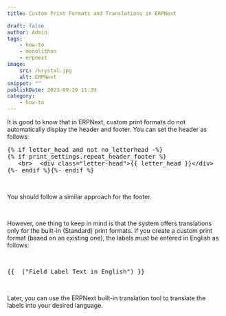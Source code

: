 ```yaml
---
title: Custom Print Formats and Translations in ERPNext

draft: false
author: Admin
tags:
    - how-to
    - monolithon
    - erpnext
image:
    src: /krystal.jpg
    alt: ERPNext
snippet: ""
publishDate: 2023-09-29 11:39
category:
    - how-to
---
```


<div class="ql-editor read-mode"><p>It is good to know that in ERPNext, custom print formats do not automatically display the header and footer. You can set the header as follows:</p><pre class="ql-code-block-container" spellcheck="false"><div class="ql-code-block">{% if letter_head and not no_letterhead -%}</div><div class="ql-code-block">{% if print_settings.repeat_header_footer %}</div><div class="ql-code-block"> &nbsp; &lt;br&gt; &nbsp;&lt;div class="letter-head"&gt;{{ letter_head }}&lt;/div&gt;</div><div class="ql-code-block">{%- endif %}{%- endif %}</div></pre><p><br></p><p>You should follow a similar approach for the footer.</p><p><br></p><p>However, one thing to keep in mind is that the system offers translations only for the built-in (Standard) print formats. If you create a custom print format (based on an existing one), the labels must be entered in English as follows:</p><p><br></p><pre class="ql-code-block-container" spellcheck="false"><div class="ql-code-block">{{ _("Field Label Text in English") }}</div></pre><p><br></p><p>Later, you can use the ERPNext built-in translation tool to translate the labels into your desired language.</p></div>

